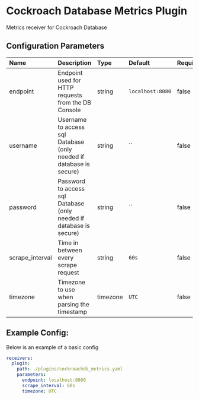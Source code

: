 # Cockroach Database Metrics Plugin

Metrics receiver for Cockroach Database

## Configuration Parameters

| Name | Description | Type | Default | Required | Values |
|:-- |:-- |:-- |:-- |:-- |:-- |
| endpoint | Endpoint used for HTTP requests from the DB Console | string | `localhost:8080` | false |  |
| username | Username to access sql Database (only needed if database is secure) | string | `` | false |  |
| password | Password to access sql Database (only needed if database is secure) | string | `` | false |  |
| scrape_interval | Time in between every scrape request | string | `60s` | false |  |
| timezone | Timezone to use when parsing the timestamp | timezone | `UTC` | false |  |

## Example Config:

Below is an example of a basic config

```yaml
receivers:
  plugin:
    path: ./plugins/cockroachdb_metrics.yaml
    parameters:
      endpoint: localhost:8080
      scrape_interval: 60s
      timezone: UTC
```
